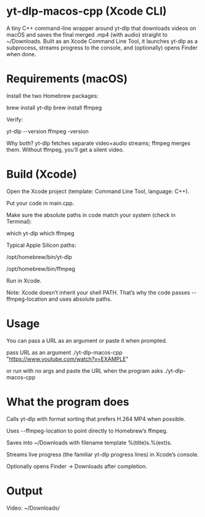 # yt-dlp-macos-cpp (Xcode CLI)

A tiny C++ command-line wrapper around yt-dlp that downloads videos on macOS and saves the final merged .mp4 (with audio) straight to ~/Downloads. 
Built as an Xcode Command Line Tool, it launches yt-dlp as a subprocess, streams progress to the console, and (optionally) opens Finder when done.

# Requirements (macOS)

Install the two Homebrew packages:

brew install yt-dlp
brew install ffmpeg


Verify:

yt-dlp --version
ffmpeg -version


Why both? yt-dlp fetches separate video+audio streams; ffmpeg merges them. Without ffmpeg, you’ll get a silent video.

# Build (Xcode)

Open the Xcode project (template: Command Line Tool, language: C++).

Put your code in main.cpp.

Make sure the absolute paths in code match your system (check in Terminal):

which yt-dlp
which ffmpeg


Typical Apple Silicon paths:

/opt/homebrew/bin/yt-dlp

/opt/homebrew/bin/ffmpeg

Run in Xcode.

Note: Xcode doesn’t inherit your shell PATH. That’s why the code passes --ffmpeg-location and uses absolute paths.

# Usage

You can pass a URL as an argument or paste it when prompted.

pass URL as an argument
./yt-dlp-macos-cpp "https://www.youtube.com/watch?v=EXAMPLE"

or run with no args and paste the URL when the program asks
./yt-dlp-macos-cpp

# What the program does

Calls yt-dlp with format sorting that prefers H.264 MP4 when possible.

Uses --ffmpeg-location to point directly to Homebrew’s ffmpeg.

Saves into ~/Downloads with filename template %(title)s.%(ext)s.

Streams live progress (the familiar yt-dlp progress lines) in Xcode’s console.

Optionally opens Finder → Downloads after completion.

# Output

Video: ~/Downloads/<Title>.mp4 (video+audio merged)

Audio-only (optional): If you add the flags below, you’ll get ~/Downloads/<Title>.mp3

To enable audio-only in your code, add to the yt-dlp args:

-x --audio-format mp3

# Common issues & fixes

Got video but no audio:
Install ffmpeg (brew install ffmpeg). If already installed, Xcode might not find it—ensure your code includes:

--ffmpeg-location "/opt/homebrew/bin/ffmpeg"


“yt-dlp not found”:
Use the absolute path from which yt-dlp in your code (e.g., /opt/homebrew/bin/yt-dlp).

File not in your project folder:
The app intentionally saves to ~/Downloads. Xcode’s working dir is a DerivedData path you don’t want to use.

Slow/blocked downloads:
Some sites rate-limit. Try again later or add --concurrent-fragments 4 for HLS sites.

# Example command (Terminal sanity check)

Use this once to confirm your environment is good (should produce an mp4 with audio in Downloads):

yt-dlp --ffmpeg-location /opt/homebrew/bin/ffmpeg \
  -f "bv*+ba/b" -S "vcodec:h264,res,ext" \
  --merge-output-format mp4 \
  -P ~/Downloads -o "%(title)s.%(ext)s" \
  "https://www.youtube.com/watch?v=EXAMPLE"

# macOS friendliness

Works on Apple Silicon and Intel Macs via Homebrew.

No Python/venv setup required (uses yt-dlp’s installed binary).

Uses $HOME so paths are username-agnostic.

Finder integration (open "$HOME/Downloads") for a native feel.

# Project structure (suggested)
.
├─ README.md
├─ .gitignore
└─ src/
   └─ main.cpp


.gitignore (minimal)

.DS_Store
/build
DerivedData/

# Legal

Only download content you have the right to download. Respect each site’s Terms of Service and local laws.

# License

MIT — do whatever you want, just include the license.
